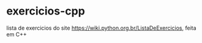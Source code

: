 # exercicios-cpp
lista de exercicios do site https://wiki.python.org.br/ListaDeExercicios, feita em C++
